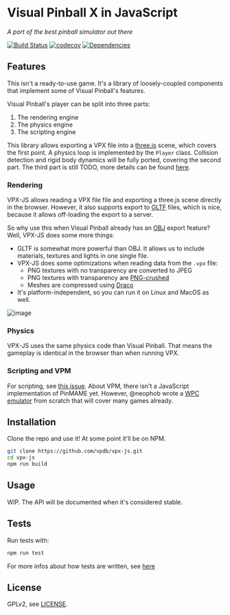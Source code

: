 # Visual Pinball X in JavaScript

*A port of the best pinball simulator out there*

[![Build Status][travis-image]][travis-url]
[![codecov](https://codecov.io/gh/vpdb/vpx-js/branch/master/graph/badge.svg)](https://codecov.io/gh/vpdb/vpx-js)
[![Dependencies][dependencies-image]][dependencies-url]

## Features

This isn't a ready-to-use game. It's a library of loosely-coupled components that
implement some of Visual Pinball's features.

Visual Pinball's player can be split into three parts:

1. The rendering engine
2. The physics engine
3. The scripting engine
    
This library allows exporting a VPX file into a [three.js](https://threejs.org/)
scene, which covers the first point. A physics loop is implemented by the `Player`
class. Collision detection and rigid body dynamics will be fully ported, covering
the second part. The third part is still TODO, more details can be found [here](https://github.com/freezy/vpweb/issues/1).  
    
### Rendering 

VPX-JS allows reading a VPX file file and exporting a three.js scene directly
in the browser. However, it also supports export to [GLTF](https://www.khronos.org/gltf/)
files, which is nice, because it allows off-loading the export to a server.

So why use this when Visual Pinball already has an [OBJ](https://en.wikipedia.org/wiki/Wavefront_.obj_file)
export feature? Well, VPX-JS does some more things:

- GLTF is somewhat more powerful than OBJ. It allows us to include materials, 
  textures and lights in one single file.
- VPX-JS does some optimizations when reading data from the `.vpx` file:
   - PNG textures with no transparency are converted to JPEG
   - PNG textures with transparency are [PNG-crushed](https://en.wikipedia.org/wiki/Pngcrush)
   - Meshes are compressed using [Draco](https://google.github.io/draco/)
- It's platform-independent, so you can run it on Linux and MacOS as well.

![image](https://user-images.githubusercontent.com/70426/56841267-0419fc00-688d-11e9-9996-6d84070da392.png)

### Physics

VPX-JS uses the same physics code than Visual Pinball. That means the gameplay
is identical in the browser than when running VPX. 

### Scripting and VPM

For scripting, see [this issue](https://github.com/freezy/vpweb/issues/1). About
VPM, there isn't a JavaScript implementation of PinMAME yet. However, @neophob
wrote a [WPC emulator](https://github.com/neophob/wpc-emu) from scratch that will
cover many games already. 

## Installation

Clone the repo and use it! At some point it'll be on NPM.

```bash
git clone https://github.com/vpdb/vpx-js.git
cd vpx-js
npm run build
```

## Usage

WIP. The API will be documented when it's considered stable.

## Tests

Run tests with:

```bash
npm run test
```

For more infos about how tests are written, see [here](https://github.com/vpdb/vpx-js/tree/master/test#readme)

## License

GPLv2, see [LICENSE](LICENSE).

[travis-image]: https://img.shields.io/travis/vpdb/vpx-js.svg?style=flat-square
[travis-url]: https://travis-ci.org/vpdb/vpx-js
[dependencies-image]: https://david-dm.org/vpdb/vpx-js.svg?style=flat-square
[dependencies-url]: https://david-dm.org/vpdb/vpx-js
